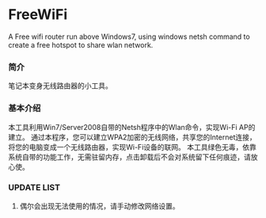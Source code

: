 FreeWiFi
========

A Free wifi router run above Windows7, using windows netsh command to create a free hotspot to share wlan network.


### 简介
笔记本变身无线路由器的小工具。


### 基本介绍
本工具利用Win7/Server2008自带的Netsh程序中的Wlan命令，实现Wi-Fi AP的建立。
通过本程序，您可以建立WPA2加密的无线网络，共享您的Internet连接，将您的电脑变成一个无线路由器，实现Wi-Fi设备的联网。
本工具绿色无毒，依靠系统自带的功能工作，无需驻留内存，点击卸载后不会对系统留下任何痕迹，请放心使。

### UPDATE LIST
1. 偶尔会出现无法使用的情况，请手动修改网络设置。